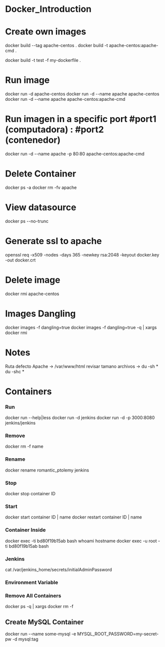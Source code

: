 # Docker_Introduction



# Create own images
docker build --tag apache-centos .
docker build -t apache-centos:apache-cmd .

docker build -t test -f my-dockerfile .

# Run image
docker run -d apache-centos
docker run -d --name apache apache-centos 
docker run -d --name apache apache-centos:apache-cmd

# Run imagen in a specific port #port1 (computadora) : #port2 (contenedor)  
docker run -d --name apache -p 80:80 apache-centos:apache-cmd

# Delete Container
docker ps -a
docker rm -fv apache

# View datasource

docker ps --no-trunc


# Generate ssl to apache

openssl req -x509 -nodes -days 365 -newkey rsa:2048 -keyout docker.key -out docker.crt

# Delete image
docker rmi apache-centos  

# Images Dangling
docker images -f dangling=true
docker images -f dangling=true -q | xargs docker rmi


# Notes

Ruta defecto Apache -> /var/www/html 
revisar tamano archivos -> du -sh *   du -shc *


# Containers
### Run

docker run --help|less
docker run -d jenkins
docker run -d -p 3000:8080 jenkins/jenkins

### Remove
docker rm -f name 

### Rename
docker rename romantic_ptolemy jenkins

### Stop
docker stop container ID

### Start
docker start container ID | name
docker restart container ID | name

### Container Inside

docker exec -ti bd80f19b15ab bash
whoami
hostname
docker exec -u root -ti bd80f19b15ab bash


### Jenkins
cat /var/jenkins_home/secrets/initialAdminPassword

### Environment Variable

### Remove All Containers
docker ps -q | xargs docker rm -f


## Create MySQL Container
docker run --name some-mysql -e MYSQL_ROOT_PASSWORD=my-secret-pw -d mysql:tag
